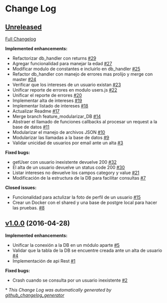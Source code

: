 # Change Log

## [Unreleased](https://github.com/seguijoaquin/taller2-sharedserver/tree/HEAD)

[Full Changelog](https://github.com/seguijoaquin/taller2-sharedserver/compare/v1.0.0...HEAD)

**Implemented enhancements:**

- Refactorizar db\_handler con returns [\#29](https://github.com/seguijoaquin/taller2-sharedserver/issues/29)
- Agregar funcionalidad para manejar la edad [\#27](https://github.com/seguijoaquin/taller2-sharedserver/issues/27)
- Modificar modulo de constantes e incluirlo en db\_handler [\#25](https://github.com/seguijoaquin/taller2-sharedserver/issues/25)
- Refactor db\_handler con manejo de errores mas prolijo y merge con master [\#24](https://github.com/seguijoaquin/taller2-sharedserver/issues/24)
- Verificar que los intereses de un usuario existan [\#23](https://github.com/seguijoaquin/taller2-sharedserver/issues/23)
- Unificar reporte de errores en modulo users.js [\#22](https://github.com/seguijoaquin/taller2-sharedserver/issues/22)
- Unificar el reporte de errores [\#20](https://github.com/seguijoaquin/taller2-sharedserver/issues/20)
- Implementar alta de intereses [\#19](https://github.com/seguijoaquin/taller2-sharedserver/issues/19)
- Implementar listado de intereses [\#18](https://github.com/seguijoaquin/taller2-sharedserver/issues/18)
- Actualizar Readme [\#17](https://github.com/seguijoaquin/taller2-sharedserver/issues/17)
- Merge branch feature\_modularizar\_DB [\#14](https://github.com/seguijoaquin/taller2-sharedserver/issues/14)
- Abstraer el llamado de funciones callbacks al procesar un request a la base de datos [\#11](https://github.com/seguijoaquin/taller2-sharedserver/issues/11)
- Modularizar el manejo de archivos JSON [\#10](https://github.com/seguijoaquin/taller2-sharedserver/issues/10)
- Modularizar las llamadas a la base de datos [\#9](https://github.com/seguijoaquin/taller2-sharedserver/issues/9)
- Validar unicidad de usuarios por email ante un alta [\#3](https://github.com/seguijoaquin/taller2-sharedserver/issues/3)

**Fixed bugs:**

- getUser con usuario inexistente devuelve 200 [\#32](https://github.com/seguijoaquin/taller2-sharedserver/issues/32)
- El alta de un usuario devuelve un status code 200 [\#30](https://github.com/seguijoaquin/taller2-sharedserver/issues/30)
- Listar intereses no devuelve los campos category y value [\#21](https://github.com/seguijoaquin/taller2-sharedserver/issues/21)
- Modificación de la estructura de la DB para facilitar consultas [\#7](https://github.com/seguijoaquin/taller2-sharedserver/issues/7)

**Closed issues:**

- Funcionalidad para actulizar la foto de perfil de un usuario [\#15](https://github.com/seguijoaquin/taller2-sharedserver/issues/15)
- Crear un Docker con el shared y una base de postgre local para hacer las pruebas. [\#8](https://github.com/seguijoaquin/taller2-sharedserver/issues/8)

## [v1.0.0](https://github.com/seguijoaquin/taller2-sharedserver/tree/v1.0.0) (2016-04-28)
**Implemented enhancements:**

- Unificar la conexión a la DB en un módulo aparte [\#5](https://github.com/seguijoaquin/taller2-sharedserver/issues/5)
- Validar que la tabla de la DB se encuentre creada ante un alta de usuario [\#4](https://github.com/seguijoaquin/taller2-sharedserver/issues/4)
- Implementación de api Rest [\#1](https://github.com/seguijoaquin/taller2-sharedserver/issues/1)

**Fixed bugs:**

- Crash cuando se consulta por un usuario inexistente [\#2](https://github.com/seguijoaquin/taller2-sharedserver/issues/2)



\* *This Change Log was automatically generated by [github_changelog_generator](https://github.com/skywinder/Github-Changelog-Generator)*
